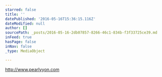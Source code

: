 ```yaml
---
starred: false
title: ''
datePublished: '2016-05-16T15:36:15.116Z'
dateModified: null
author: []
sourcePath: _posts/2016-05-16-2db07857-8266-46c1-834b-f3f33725ce39.md
inFeed: true
hasPage: false
inNav: false
_type: MediaObject

---
```

http://www.pearlyyon.com
